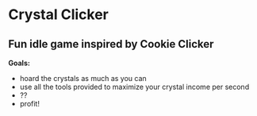 # Crystal Clicker
## Fun idle game inspired by Cookie Clicker

**Goals:**
- hoard the crystals as much as you can
- use all the tools provided to maximize your crystal income per second
- ??
- profit!
